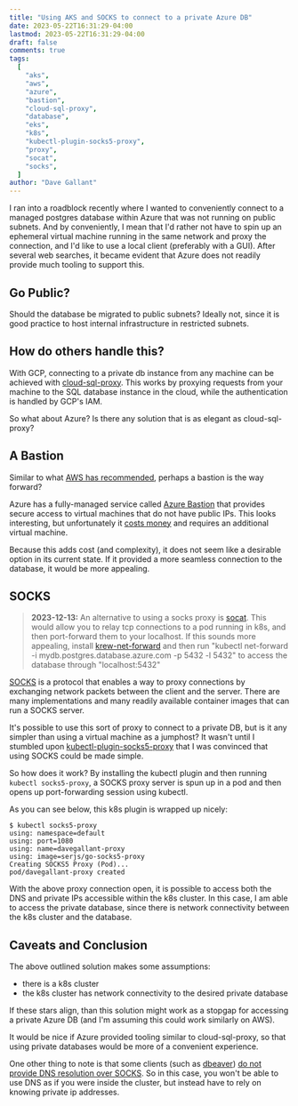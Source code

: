 ```yaml
---
title: "Using AKS and SOCKS to connect to a private Azure DB"
date: 2023-05-22T16:31:29-04:00
lastmod: 2023-05-22T16:31:29-04:00
draft: false
comments: true
tags:
  [
    "aks",
    "aws",
    "azure",
    "bastion",
    "cloud-sql-proxy",
    "database",
    "eks",
    "k8s",
    "kubectl-plugin-socks5-proxy",
    "proxy",
    "socat",
    "socks",
  ]
author: "Dave Gallant"
---
```


I ran into a roadblock recently where I wanted to conveniently connect to a managed postgres database within Azure that was not running on public subnets. And by conveniently, I mean that I'd rather not have to spin up an ephemeral virtual machine running in the same network and proxy the connection, and I'd like to use a local client (preferably with a GUI). After several web searches, it became evident that Azure does not readily provide much tooling to support this.

<!--more-->


## Go Public?

Should the database be migrated to public subnets? Ideally not, since it is good practice to host internal infrastructure in restricted subnets.

## How do others handle this?

With GCP, connecting to a private db instance from any machine can be achieved with [cloud-sql-proxy](https://github.com/GoogleCloudPlatform/cloud-sql-proxy). This works by proxying requests from your machine to the SQL database instance in the cloud, while the authentication is handled by GCP's IAM.

So what about Azure? Is there any solution that is as elegant as cloud-sql-proxy?

## A Bastion

Similar to what [AWS has recommended](https://aws.amazon.com/blogs/database/securely-connect-to-an-amazon-rds-or-amazon-ec2-database-instance-remotely-with-your-preferred-gui/), perhaps a bastion is the way forward?

Azure has a fully-managed service called [Azure Bastion](https://azure.microsoft.com/en-ca/products/azure-bastion) that provides secure access to virtual machines that do not have public IPs. This looks interesting, but unfortunately it [costs money](https://azure.microsoft.com/en-ca/pricing/details/azure-bastion/#pricing) and requires an additional virtual machine.

Because this adds cost (and complexity), it does not seem like a desirable option in its current state. If it provided a more seamless connection to the database, it would be more appealing.

## SOCKS

> **2023-12-13:**
> An alternative to using a socks proxy is [socat](http://www.dest-unreach.org/socat/). This would allow you to relay tcp connections to a pod running in k8s, and then port-forward them to your localhost.
> If this sounds more appealing, install [krew-net-forward](https://github.com/antitree/krew-net-forward/tree/master) and then run "kubectl net-forward -i mydb.postgres.database.azure.com -p 5432 -l 5432" to access the database through "localhost:5432"

[SOCKS](https://en.wikipedia.org/wiki/SOCKS) is a protocol that enables a way to proxy connections by exchanging network packets between the client and the server. There are many implementations and many readily available container images that can run a SOCKS server.

It's possible to use this sort of proxy to connect to a private DB, but is it any simpler than using a virtual machine as a jumphost? It wasn't until I stumbled upon [kubectl-plugin-socks5-proxy](https://github.com/yokawasa/kubectl-plugin-socks5-proxy) that I was convinced that using SOCKS could be made simple.

So how does it work? By installing the kubectl plugin and then running `kubectl socks5-proxy`, a SOCKS proxy server is spun up in a pod and then opens up port-forwarding session using kubectl.

As you can see below, this k8s plugin is wrapped up nicely:

```console
$ kubectl socks5-proxy
using: namespace=default
using: port=1080
using: name=davegallant-proxy
using: image=serjs/go-socks5-proxy
Creating SOCKS5 Proxy (Pod)...
pod/davegallant-proxy created
```

With the above proxy connection open, it is possible to access both the DNS and private IPs accessible within the k8s cluster. In this case, I am able to access the private database, since there is network connectivity between the k8s cluster and the database.

## Caveats and Conclusion

The above outlined solution makes some assumptions:

- there is a k8s cluster
- the k8s cluster has network connectivity to the desired private database

If these stars align, than this solution might work as a stopgap for accessing a private Azure DB (and I'm assuming this could work similarly on AWS).

It would be nice if Azure provided tooling similar to cloud-sql-proxy, so that using private databases would be more of a convenient experience.

One other thing to note is that some clients (such as [dbeaver](https://dbeaver.io/)) [do not provide DNS resolution over SOCKS](https://github.com/dbeaver/dbeaver/issues/872). So in this case, you won't be able to use DNS as if you were inside the cluster, but instead have to rely on knowing private ip addresses.
